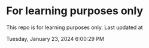 # For learning purposes only
This repo is for learning purposes only.
Last updated at

Tuesday, January 23, 2024 6:00:29 PM

